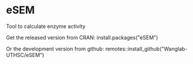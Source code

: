 # eSEM
Tool to calculate enzyme activity


Get the released version from CRAN:
install.packages("eSEM")

Or the development version from github:
remotes::install_github("Wanglab-UTHSC/eSEM")
